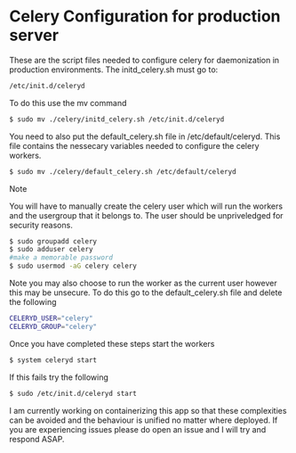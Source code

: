 # Celery Configuration for production server

These are the script files needed to configure celery for daemonization in production environments. The initd_celery.sh must go to:

```sh
/etc/init.d/celeryd
```

To do this use the mv command

```sh
$ sudo mv ./celery/initd_celery.sh /etc/init.d/celeryd
```

You need to also put the default_celery.sh file in /etc/default/celeryd. This file contains the nessecary variables needed to configure the celery workers.

```sh
$ sudo mv ./celery/default_celery.sh /etc/default/celeryd
```

Note

You will have to manually create the celery user which will run the workers and the usergroup that it belongs to. The user should be unpriveledged for security reasons.

```sh
$ sudo groupadd celery
$ sudo adduser celery
#make a memorable password
$ sudo usermod -aG celery celery
```

Note you may also choose to run the worker as the current user however this may be unsecure. To do this go to the default_celery.sh file and delete the following

```sh
CELERYD_USER="celery"
CELERYD_GROUP="celery"
```

Once you have completed these steps start the workers

```sh
$ system celeryd start
```

If this fails try the following

```sh
$ sudo /etc/init.d/celeryd start
```

I am currently working on containerizing this app so that these complexities can be avoided and the behaviour is unified no matter where deployed. If you are experiencing issues please do open an issue and I will try and respond ASAP. 